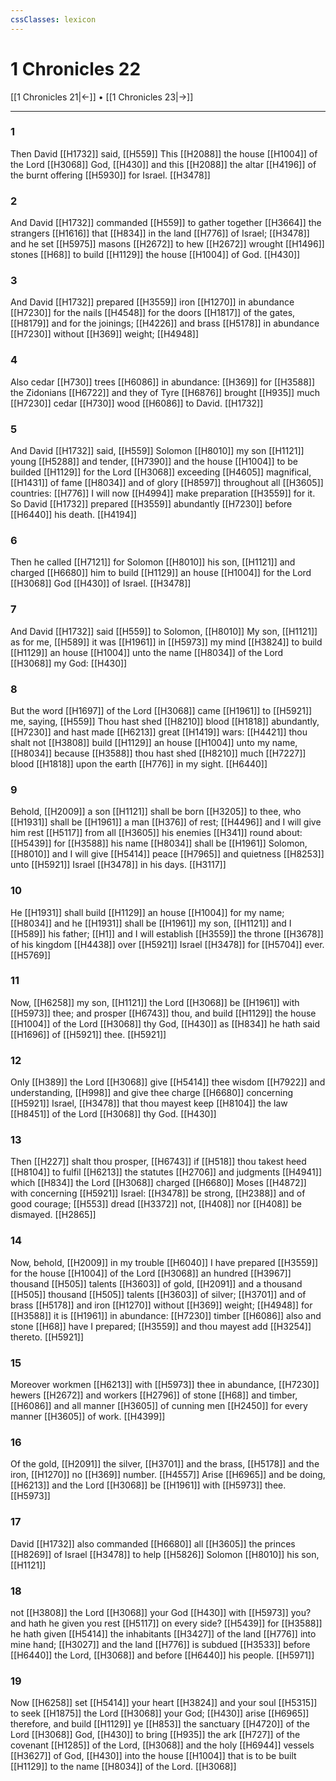 ```yaml
---
cssClasses: lexicon
---
```

# 1 Chronicles 22

[[1 Chronicles 21|←]] • [[1 Chronicles 23|→]]

---

### 1
Then David [[H1732]] said, [[H559]] This [[H2088]] the house [[H1004]] of the Lord [[H3068]] God, [[H430]] and this [[H2088]] the altar [[H4196]] of the burnt offering [[H5930]] for Israel. [[H3478]]

### 2
And David [[H1732]] commanded [[H559]] to gather together [[H3664]] the strangers [[H1616]] that [[H834]] in the land [[H776]] of Israel; [[H3478]] and he set [[H5975]] masons [[H2672]] to hew [[H2672]] wrought [[H1496]] stones [[H68]] to build [[H1129]] the house [[H1004]] of God. [[H430]]

### 3
And David [[H1732]] prepared [[H3559]] iron [[H1270]] in abundance [[H7230]] for the nails [[H4548]] for the doors [[H1817]] of the gates, [[H8179]] and for the joinings; [[H4226]] and brass [[H5178]] in abundance [[H7230]] without [[H369]] weight; [[H4948]]

### 4
Also cedar [[H730]] trees [[H6086]] in abundance: [[H369]] for [[H3588]] the Zidonians [[H6722]] and they of Tyre [[H6876]] brought [[H935]] much [[H7230]] cedar [[H730]] wood [[H6086]] to David. [[H1732]]

### 5
And David [[H1732]] said, [[H559]] Solomon [[H8010]] my son [[H1121]] young [[H5288]] and tender, [[H7390]] and the house [[H1004]] to be builded [[H1129]] for the Lord [[H3068]] exceeding [[H4605]] magnifical, [[H1431]] of fame [[H8034]] and of glory [[H8597]] throughout all [[H3605]] countries: [[H776]] I will now [[H4994]] make preparation [[H3559]] for it. So David [[H1732]] prepared [[H3559]] abundantly [[H7230]] before [[H6440]] his death. [[H4194]]

### 6
Then he called [[H7121]] for Solomon [[H8010]] his son, [[H1121]] and charged [[H6680]] him to build [[H1129]] an house [[H1004]] for the Lord [[H3068]] God [[H430]] of Israel. [[H3478]]

### 7
And David [[H1732]] said [[H559]] to Solomon, [[H8010]] My son, [[H1121]] as for me, [[H589]] it was [[H1961]] in [[H5973]] my mind [[H3824]] to build [[H1129]] an house [[H1004]] unto the name [[H8034]] of the Lord [[H3068]] my God: [[H430]]

### 8
But the word [[H1697]] of the Lord [[H3068]] came [[H1961]] to [[H5921]] me, saying, [[H559]] Thou hast shed [[H8210]] blood [[H1818]] abundantly, [[H7230]] and hast made [[H6213]] great [[H1419]] wars: [[H4421]] thou shalt not [[H3808]] build [[H1129]] an house [[H1004]] unto my name, [[H8034]] because [[H3588]] thou hast shed [[H8210]] much [[H7227]] blood [[H1818]] upon the earth [[H776]] in my sight. [[H6440]]

### 9
Behold, [[H2009]] a son [[H1121]] shall be born [[H3205]] to thee, who [[H1931]] shall be [[H1961]] a man [[H376]] of rest; [[H4496]] and I will give him rest [[H5117]] from all [[H3605]] his enemies [[H341]] round about: [[H5439]] for [[H3588]] his name [[H8034]] shall be [[H1961]] Solomon, [[H8010]] and I will give [[H5414]] peace [[H7965]] and quietness [[H8253]] unto [[H5921]] Israel [[H3478]] in his days. [[H3117]]

### 10
He [[H1931]] shall build [[H1129]] an house [[H1004]] for my name; [[H8034]] and he [[H1931]] shall be [[H1961]] my son, [[H1121]] and I [[H589]] his father; [[H1]] and I will establish [[H3559]] the throne [[H3678]] of his kingdom [[H4438]] over [[H5921]] Israel [[H3478]] for [[H5704]] ever. [[H5769]]

### 11
Now, [[H6258]] my son, [[H1121]] the Lord [[H3068]] be [[H1961]] with [[H5973]] thee; and prosper [[H6743]] thou, and build [[H1129]] the house [[H1004]] of the Lord [[H3068]] thy God, [[H430]] as [[H834]] he hath said [[H1696]] of [[H5921]] thee. [[H5921]]

### 12
Only [[H389]] the Lord [[H3068]] give [[H5414]] thee wisdom [[H7922]] and understanding, [[H998]] and give thee charge [[H6680]] concerning [[H5921]] Israel, [[H3478]] that thou mayest keep [[H8104]] the law [[H8451]] of the Lord [[H3068]] thy God. [[H430]]

### 13
Then [[H227]] shalt thou prosper, [[H6743]] if [[H518]] thou takest heed [[H8104]] to fulfil [[H6213]] the statutes [[H2706]] and judgments [[H4941]] which [[H834]] the Lord [[H3068]] charged [[H6680]] Moses [[H4872]] with concerning [[H5921]] Israel: [[H3478]] be strong, [[H2388]] and of good courage; [[H553]] dread [[H3372]] not, [[H408]] nor [[H408]] be dismayed. [[H2865]]

### 14
Now, behold, [[H2009]] in my trouble [[H6040]] I have prepared [[H3559]] for the house [[H1004]] of the Lord [[H3068]] an hundred [[H3967]] thousand [[H505]] talents [[H3603]] of gold, [[H2091]] and a thousand [[H505]] thousand [[H505]] talents [[H3603]] of silver; [[H3701]] and of brass [[H5178]] and iron [[H1270]] without [[H369]] weight; [[H4948]] for [[H3588]] it is [[H1961]] in abundance: [[H7230]] timber [[H6086]] also and stone [[H68]] have I prepared; [[H3559]] and thou mayest add [[H3254]] thereto. [[H5921]]

### 15
Moreover workmen [[H6213]] with [[H5973]] thee in abundance, [[H7230]] hewers [[H2672]] and workers [[H2796]] of stone [[H68]] and timber, [[H6086]] and all manner [[H3605]] of cunning men [[H2450]] for every manner [[H3605]] of work. [[H4399]]

### 16
Of the gold, [[H2091]] the silver, [[H3701]] and the brass, [[H5178]] and the iron, [[H1270]] no [[H369]] number. [[H4557]] Arise [[H6965]] and be doing, [[H6213]] and the Lord [[H3068]] be [[H1961]] with [[H5973]] thee. [[H5973]]

### 17
David [[H1732]] also commanded [[H6680]] all [[H3605]] the princes [[H8269]] of Israel [[H3478]] to help [[H5826]] Solomon [[H8010]] his son, [[H1121]]

### 18
not [[H3808]] the Lord [[H3068]] your God [[H430]] with [[H5973]] you? and hath he given you rest [[H5117]] on every side? [[H5439]] for [[H3588]] he hath given [[H5414]] the inhabitants [[H3427]] of the land [[H776]] into mine hand; [[H3027]] and the land [[H776]] is subdued [[H3533]] before [[H6440]] the Lord, [[H3068]] and before [[H6440]] his people. [[H5971]]

### 19
Now [[H6258]] set [[H5414]] your heart [[H3824]] and your soul [[H5315]] to seek [[H1875]] the Lord [[H3068]] your God; [[H430]] arise [[H6965]] therefore, and build [[H1129]]  ye [[H853]] the sanctuary [[H4720]] of the Lord [[H3068]] God, [[H430]] to bring [[H935]] the ark [[H727]] of the covenant [[H1285]] of the Lord, [[H3068]] and the holy [[H6944]] vessels [[H3627]] of God, [[H430]] into the house [[H1004]] that is to be built [[H1129]] to the name [[H8034]] of the Lord. [[H3068]]